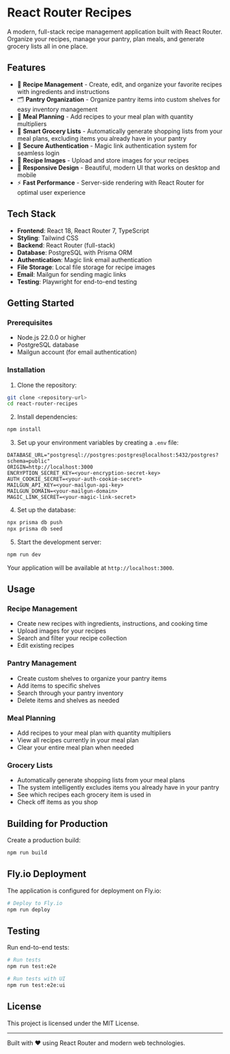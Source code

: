 # React Router Recipes

A modern, full-stack recipe management application built with React Router. Organize your recipes, manage your pantry, plan meals, and generate grocery lists all in one place.

## Features

- 🍳 **Recipe Management** - Create, edit, and organize your favorite recipes with ingredients and instructions
- 🗂️ **Pantry Organization** - Organize pantry items into custom shelves for easy inventory management
- 📅 **Meal Planning** - Add recipes to your meal plan with quantity multipliers
- 🛒 **Smart Grocery Lists** - Automatically generate shopping lists from your meal plans, excluding items you already have in your pantry
- 🔐 **Secure Authentication** - Magic link authentication system for seamless login
- 📸 **Recipe Images** - Upload and store images for your recipes
- 📱 **Responsive Design** - Beautiful, modern UI that works on desktop and mobile
- ⚡ **Fast Performance** - Server-side rendering with React Router for optimal user experience

## Tech Stack

- **Frontend**: React 18, React Router 7, TypeScript
- **Styling**: Tailwind CSS
- **Backend**: React Router (full-stack)
- **Database**: PostgreSQL with Prisma ORM
- **Authentication**: Magic link email authentication
- **File Storage**: Local file storage for recipe images
- **Email**: Mailgun for sending magic links
- **Testing**: Playwright for end-to-end testing

## Getting Started

### Prerequisites

- Node.js 22.0.0 or higher
- PostgreSQL database
- Mailgun account (for email authentication)

### Installation

1. Clone the repository:
```bash
git clone <repository-url>
cd react-router-recipes
```

2. Install dependencies:
```bash
npm install
```

3. Set up your environment variables by creating a `.env` file:
```env
DATABASE_URL="postgresql://postgres:postgres@localhost:5432/postgres?schema=public"
ORIGIN=http://localhost:3000
ENCRYPTION_SECRET_KEY=<your-encryption-secret-key>
AUTH_COOKIE_SECRET=<your-auth-cookie-secret>
MAILGUN_API_KEY=<your-mailgun-api-key>
MAILGUN_DOMAIN=<your-mailgun-domain>
MAGIC_LINK_SECRET=<your-magic-link-secret>
```

4. Set up the database:
```bash
npx prisma db push
npx prisma db seed
```

5. Start the development server:
```bash
npm run dev
```

Your application will be available at `http://localhost:3000`.

## Usage

### Recipe Management
- Create new recipes with ingredients, instructions, and cooking time
- Upload images for your recipes
- Search and filter your recipe collection
- Edit existing recipes

### Pantry Management
- Create custom shelves to organize your pantry items
- Add items to specific shelves
- Search through your pantry inventory
- Delete items and shelves as needed

### Meal Planning
- Add recipes to your meal plan with quantity multipliers
- View all recipes currently in your meal plan
- Clear your entire meal plan when needed

### Grocery Lists
- Automatically generate shopping lists from your meal plans
- The system intelligently excludes items you already have in your pantry
- See which recipes each grocery item is used in
- Check off items as you shop

## Building for Production

Create a production build:

```bash
npm run build
```

## Fly.io Deployment

The application is configured for deployment on Fly.io:

```bash
# Deploy to Fly.io
npm run deploy
```

## Testing

Run end-to-end tests:

```bash
# Run tests
npm run test:e2e

# Run tests with UI
npm run test:e2e:ui
```

## License

This project is licensed under the MIT License.

---

Built with ❤️ using React Router and modern web technologies.
